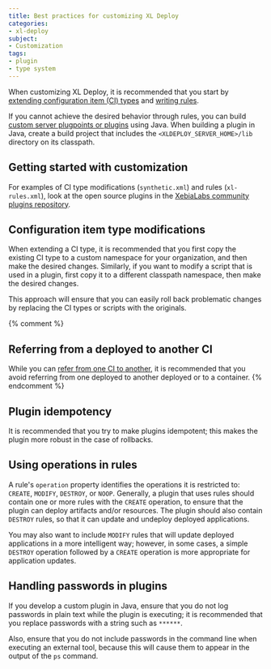 ```yaml
---
title: Best practices for customizing XL Deploy
categories:
- xl-deploy
subject:
- Customization
tags:
- plugin
- type system
---
```


When customizing XL Deploy, it is recommended that you start by [extending configuration item (CI) types](/xl-deploy/how-to/customize-an-existing-ci-type.html) and [writing rules](/xl-deploy/concept/getting-started-with-xl-deploy-rules.html).

If you cannot achieve the desired behavior through rules, you can build [custom server plugpoints or plugins](/xl-deploy/how-to/create-an-xl-deploy-plugin.html) using Java. When building a plugin in Java, create a build project that includes the `<XLDEPLOY_SERVER_HOME>/lib` directory on its classpath.

## Getting started with customization

For examples of CI type modifications (`synthetic.xml`) and rules (`xl-rules.xml`), look at the open source plugins in the [XebiaLabs community plugins repository](https://github.com/xebialabs-community).  

## Configuration item type modifications

When extending a CI type, it is recommended that you first copy the existing CI type to a custom namespace for your organization, and then make the desired changes. Similarly, if you want to modify a script that is used in a plugin, first copy it to a different classpath namespace, then make the desired changes.

This approach will ensure that you can easily roll back problematic changes by replacing the CI types or scripts with the originals.

{% comment %}
## Referring from a deployed to another CI

While you can [refer from one CI to another](/xl-deploy/concept/xl-deploy-manifest-format.html#refer-from-one-ci-to-another), it is recommended that you avoid referring from one deployed to another deployed or to a container.
{% endcomment %}

## Plugin idempotency

It is recommended that you try to make plugins idempotent; this makes the plugin more robust in the case of rollbacks.

## Using operations in rules

A rule's `operation` property identifies the operations it is restricted to: `CREATE`, `MODIFY`, `DESTROY`, or `NOOP`. Generally, a plugin that uses rules should contain one or more rules with the `CREATE` operation, to ensure that the plugin can deploy artifacts and/or resources. The plugin should also contain `DESTROY` rules, so that it can update and undeploy deployed applications.

You may also want to include `MODIFY` rules that will update deployed applications in a more intelligent way; however, in some cases, a simple `DESTROY` operation followed by a `CREATE` operation is more appropriate for application updates.

## Handling passwords in plugins

If you develop a custom plugin in Java, ensure that you do not log passwords in plain text while the plugin is executing; it is recommended that you replace passwords with a string such as `******`.

Also, ensure that you do not include passwords in the command line when executing an external tool, because this will cause them to appear in the output of the `ps` command.
